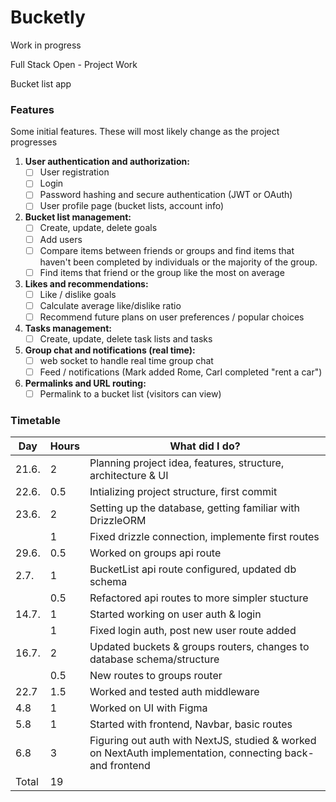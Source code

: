 # Bucketly

Work in progress

Full Stack Open - Project Work

Bucket list app

### Features

Some initial features. These will most likely change as the project progresses

1. **User authentication and authorization:**
   - [ ] User registration
   - [ ] Login
   - [ ] Password hashing and secure authentication (JWT or OAuth)
   - [ ] User profile page (bucket lists, account info)
2. **Bucket list management:**
   - [ ] Create, update, delete goals
   - [ ] Add users
   - [ ] Compare items between friends or groups and find items that haven't been completed by individuals or the majority of the group.
   - [ ] Find items that friend or the group like the most on average
3. **Likes and recommendations:**
   - [ ] Like / dislike goals
   - [ ] Calculate average like/dislike ratio
   - [ ] Recommend future plans on user preferences / popular choices
4. **Tasks management:**
   - [ ] Create, update, delete task lists and tasks
5. **Group chat and notifications (real time):**
   - [ ] web socket to handle real time group chat
   - [ ] Feed / notifications (Mark added Rome, Carl completed "rent a car")
6. **Permalinks and URL routing:**
   - [ ] Permalink to a bucket list (visitors can view)

### Timetable

| Day   | Hours | What did I do?                                                                                            |
| ----- | ----- | --------------------------------------------------------------------------------------------------------- |
| 21.6. | 2     | Planning project idea, features, structure, architecture & UI                                             |
| 22.6. | 0.5   | Intializing project structure, first commit                                                               |
| 23.6. | 2     | Setting up the database, getting familiar with DrizzleORM                                                 |
|       | 1     | Fixed drizzle connection, implemente first routes                                                         |
| 29.6. | 0.5   | Worked on groups api route                                                                                |
| 2.7.  | 1     | BucketList api route configured, updated db schema                                                        |
|       | 0.5   | Refactored api routes to more simpler stucture                                                            |
| 14.7. | 1     | Started working on user auth & login                                                                      |
|       | 1     | Fixed login auth, post new user route added                                                               |
| 16.7. | 2     | Updated buckets & groups routers, changes to database schema/structure                                    |
|       | 0.5   | New routes to groups router                                                                               |
| 22.7  | 1.5   | Worked and tested auth middleware                                                                         |
| 4.8   | 1     | Worked on UI with Figma                                                                                   |
| 5.8   | 1     | Started with frontend, Navbar, basic routes                                                               |
| 6.8   | 3     | Figuring out auth with NextJS, studied & worked on NextAuth implementation, connecting back- and frontend |
| Total | 19    |                                                                                                           |
